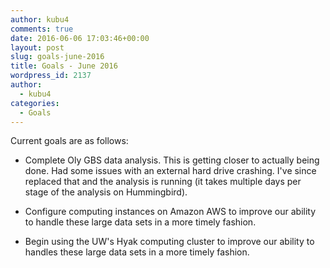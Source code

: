 ```yaml
---
author: kubu4
comments: true
date: 2016-06-06 17:03:46+00:00
layout: post
slug: goals-june-2016
title: Goals - June 2016
wordpress_id: 2137
author:
  - kubu4
categories:
  - Goals
---
```


Current goals are as follows:





  * Complete Oly GBS data analysis. This is getting closer to actually being done. Had some issues with an external hard drive crashing. I've since replaced that and the analysis is running (it takes multiple days per stage of the analysis on Hummingbird).



  * Configure computing instances on Amazon AWS to improve our ability to handle these large data sets in a more timely fashion.



  * Begin using the UW's Hyak computing cluster to improve our ability to handles these large data sets in a more timely fashion.




